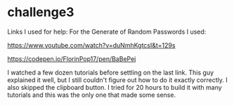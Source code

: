 # challenge3

Links I used for help:
For the Generate of Random Passwords I used:

https://www.youtube.com/watch?v=duNmhKgtcsI&t=129s

https://codepen.io/FlorinPop17/pen/BaBePej

I watched a few dozen tutorials before settling on the last link.  This guy explained it well, but I still couldn't figure out how to do it exactly correctly.  I also skipped the clipboard button.  I tried for 20 hours to build it with many tutorials and this was the only one that made some sense.  

